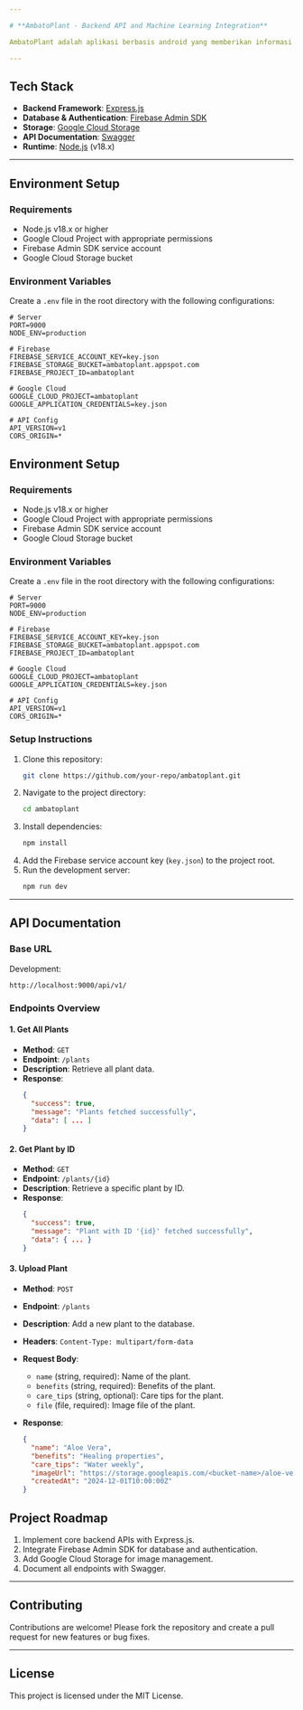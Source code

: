 ```yaml
---

# **AmbatoPlant - Backend API and Machine Learning Integration**

AmbatoPlant adalah aplikasi berbasis android yang memberikan informasi tentang tanaman, manfaatnya, tips perawatan, dan memungkinkan prediksi jenis tanaman melalui model machine learning.

---
```


## **Tech Stack**
- **Backend Framework**: [Express.js](https://expressjs.com/)
- **Database & Authentication**: [Firebase Admin SDK](https://firebase.google.com/)
- **Storage**: [Google Cloud Storage](https://cloud.google.com/storage)
- **API Documentation**: [Swagger](https://swagger.io/)
- **Runtime**: [Node.js](https://nodejs.org/) (v18.x)

---

## **Environment Setup**

### **Requirements**
- Node.js v18.x or higher
- Google Cloud Project with appropriate permissions
- Firebase Admin SDK service account
- Google Cloud Storage bucket

### **Environment Variables**
Create a `.env` file in the root directory with the following configurations:

```properties
# Server
PORT=9000
NODE_ENV=production

# Firebase
FIREBASE_SERVICE_ACCOUNT_KEY=key.json
FIREBASE_STORAGE_BUCKET=ambatoplant.appspot.com
FIREBASE_PROJECT_ID=ambatoplant

# Google Cloud
GOOGLE_CLOUD_PROJECT=ambatoplant
GOOGLE_APPLICATION_CREDENTIALS=key.json

# API Config
API_VERSION=v1
CORS_ORIGIN=*
```

## **Environment Setup**

### **Requirements**
- Node.js v18.x or higher
- Google Cloud Project with appropriate permissions
- Firebase Admin SDK service account
- Google Cloud Storage bucket

### **Environment Variables**
Create a `.env` file in the root directory with the following configurations:

```properties
# Server
PORT=9000
NODE_ENV=production

# Firebase
FIREBASE_SERVICE_ACCOUNT_KEY=key.json
FIREBASE_STORAGE_BUCKET=ambatoplant.appspot.com
FIREBASE_PROJECT_ID=ambatoplant

# Google Cloud
GOOGLE_CLOUD_PROJECT=ambatoplant
GOOGLE_APPLICATION_CREDENTIALS=key.json

# API Config
API_VERSION=v1
CORS_ORIGIN=*
```

### **Setup Instructions**
1. Clone this repository:
   ```bash
   git clone https://github.com/your-repo/ambatoplant.git
   ```
2. Navigate to the project directory:
   ```bash
   cd ambatoplant
   ```
3. Install dependencies:
   ```bash
   npm install
   ```
4. Add the Firebase service account key (`key.json`) to the project root.
5. Run the development server:
   ```bash
   npm run dev
   ```

---

## **API Documentation**

### **Base URL**



Development:
```
http://localhost:9000/api/v1/
```

### **Endpoints Overview**
#### **1. Get All Plants**
- **Method**: `GET`
- **Endpoint**: `/plants`
- **Description**: Retrieve all plant data.
- **Response**:
  ```json
  {
    "success": true,
    "message": "Plants fetched successfully",
    "data": [ ... ]
  }
  ```

#### **2. Get Plant by ID**
- **Method**: `GET`
- **Endpoint**: `/plants/{id}`
- **Description**: Retrieve a specific plant by ID.
- **Response**:
  ```json
  {
    "success": true,
    "message": "Plant with ID '{id}' fetched successfully",
    "data": { ... }
  }
  ```

#### **3. Upload Plant**
- **Method**: `POST`
- **Endpoint**: `/plants`
- **Description**: Add a new plant to the database.
- **Headers**: `Content-Type: multipart/form-data`
- **Request Body**:
  - `name` (string, required): Name of the plant.
  - `benefits` (string, required): Benefits of the plant.
  - `care_tips` (string, optional): Care tips for the plant.
  - `file` (file, required): Image file of the plant.

- **Response**:
  ```json
  {
    "name": "Aloe Vera",
    "benefits": "Healing properties",
    "care_tips": "Water weekly",
    "imageUrl": "https://storage.googleapis.com/<bucket-name>/aloe-vera.jpg",
    "createdAt": "2024-12-01T10:00:00Z"
  }
  ```





## **Project Roadmap**
1. Implement core backend APIs with Express.js.
2. Integrate Firebase Admin SDK for database and authentication.
3. Add Google Cloud Storage for image management.
4. Document all endpoints with Swagger.


---

## **Contributing**
Contributions are welcome! Please fork the repository and create a pull request for new features or bug fixes.

---

## **License**
This project is licensed under the MIT License. 
```

